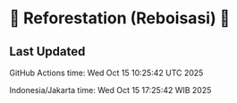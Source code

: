 
# 🌳 Reforestation (Reboisasi) 🌲

## Last Updated

GitHub Actions time: Wed Oct 15 10:25:42 UTC 2025

Indonesia/Jakarta time: Wed Oct 15 17:25:42 WIB 2025
